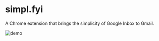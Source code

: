 # simpl.fyi

A Chrome extension that brings the simplicity of Google Inbox to Gmail.

![demo](https://github.com/leggett/simplify/raw/master/gmail/screens/01.png)
